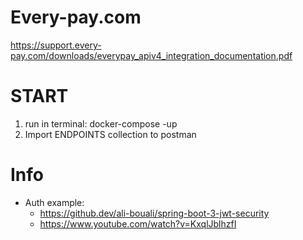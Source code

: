 # Every-pay.com
https://support.every-pay.com/downloads/everypay_apiv4_integration_documentation.pdf

# START
1. run in terminal: docker-compose -up
2. Import ENDPOINTS collection to postman


# Info
- Auth example:
  - https://github.dev/ali-bouali/spring-boot-3-jwt-security
  - https://www.youtube.com/watch?v=KxqlJblhzfI